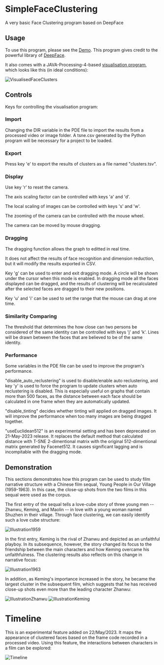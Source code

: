 # SimpleFaceClustering
A very basic Face Clustering program based on DeepFace

## Usage

To use this program, please see the [Demo](demo.ipynb).
This program gives credit to the powerful library of [DeepFace](https://github.com/serengil/deepface).

It also comes with a JAVA-Processing-4-based [visualisation program](viz/viz.pde), which looks like this (in ideal conditions):

![VisualisedFaceClusters](img_demo/sample.png)

## Controls

Keys for controlling the visualisation program:

### Import
Changing the DIR variable in the PDE file to import the results from a processed video or image folder.
A tsne.csv generated by the Python program will be necessary for a project to be loaded.

### Export
Press key 'e' to export the results of clusters as a file named "clusters.tsv".

### Display
Use key 'r' to reset the camera.

The axis scaling factor can be controlled with keys 'a' and 'd'.

The local scaling of images can be controlled with keys 's' and 'w'.

The zooming of the camera can be controlled with the mouse wheel.

The camera can be moved by mouse dragging.

### Dragging
The dragging function allows the graph to editted in real time.

It does not affect the results of face recognition and dimension reduction,
but it will modify the results exported in CSV.

Key 'g' can be used to enter and exit dragging mode. A circle will be shown under the cursor when this mode is enabled. In dragging mode all the faces displayed can be dragged, and the results of clustering will be recalculated after the selected faces are dragged to their new positions.

Key 'u' and 'i' can be used to set the range that the mouse can drag at one time.

### Similarity Comparing
The threshold that determines the how close can two persons be considered of the same identity can be controlled with keys 'j' and 'k'.
Lines will be drawn between the faces that are believed to be of the same identity.

### Performance
Some variables in the PDE file can be used to improve the program's performance.

"disable_auto_reclustering" is used to disable/enable auto reclustering, and key 'y' is used to force the program to update clusters when auto reclustering is disabled. This is especially useful on graphs that contain more than 500 faces, as the distance between each face should be calculated in one frame when they are automatically updated.

"disable_tinting" decides whether tinting will applied on dragged images. It will improve the performance when too many images are being dragged together.

"useEuclidean512" is an experimental setting and has been deprecated on 21-May-2023 release. It replaces the default method that calculated distance with T-SNE 2-dimentional matrix with the original 512-dimentional matrix generated by Facenet512. It causes significant lagging and is incompitable with the dragging mode.

## Demonstration

This sections demonstrates how this program can be used to study film narrative structure with a Chinese film sequal, Young People in Our Village (1959-1963). In this case, the close-up shots from the two films in this sequal were used as the corpus.

The first entry of the sequal tells a love-cube story of three young men -- Zhanwu, Keming, and Maolin --
in love with a young woman named Shuzhen in their village. Through face clustering, we can easily identify such a love cube structure:

![Illustration1959](img_demo/sample2.png)

In the first entry, Keming is the rival of Zhanwu and depicted as an unfaithful playboy. In its subsequence, however, the story changed its focus to the friendship between the main characters and how Keming overcame his unfaithfulness. The clustering results also reflects on this change in narrative focus:

![Illustration1963](img_demo/sample3.png)

In addition, as Keming's importance increased in the story, he became the largest cluster in the subsequent film, which suggests that he has received close-up shots even more than the leading character Zhanwu:

![IllustrationZhanwu](img_demo/sample-zhanwu.png)
![IllustrationKeming](img_demo/sample-keming.png)

# Timeline

This is an experimental feature added on 22/May/2023. It maps the appearance of clustered faces based on the frame code recorded in a processed video. Using this feature, the interactions between characters in a film can be explored:

![Timeline](img_demo/sample-timeline.png)
